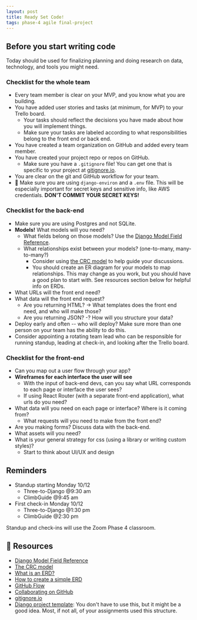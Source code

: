 ```yaml
---
layout: post
title: Ready Set Code!‍
tags: phase-4 agile final-project
---
```


## Before you start writing code

Today should be used for finalizing planning and doing research on data, technology, and tools you might need.

### Checklist for the whole team

- Every team member is clear on your MVP, and you know what you are building.
- You have added user stories and tasks (at minimum, for MVP) to your Trello board.
  - Your tasks should reflect the decisions you have made about how you will implement things.
  - Make sure your tasks are labeled according to what responsibilities belong to the front end or back end.
- You have created a team organization on GitHub and added every team member.
- You have created your project repo or repos on GitHub.
  - Make sure you have a `.gitignore` file! You can get one that is specific to your project at [gitignore.io](https://www.toptal.com/developers/gitignore).
- You are clear on the git and GitHub workflow for your team.
- 🚨 Make sure you are using `django-environ` and a `.env` file. This will be especially important for secret keys and sensitive info, like AWS credentials. **DON'T COMMIT YOUR SECRET KEYS!**

### Checklist for the back-end

- Make sure you are using Postgres and not SQLite.
- **Models!** What models will you need?
  - What fields belong on those models? Use the [Django Model Field Reference](https://docs.djangoproject.com/en/3.1/ref/models/fields/).
  - What relationships exist between your models? (one-to-many, many-to-many?)
    - Consider using [the CRC model](http://agilemodeling.com/artifacts/crcModel.htm) to help guide your discussions.
    - You should create an ER diagram for your models to map relationships. This may change as you work, but you should have a good plan to start with. See resources section below for helpful info on ERDs.
- What URLs will the front end need?
- What data will the front end request?
  - Are you returning HTML? -> What templates does the front end need, and who will make those?
  - Are you returning JSON? -? How will you structure your data?
- Deploy early and often -- who will deploy? Make sure more than one person on your team has the ability to do this.
- Consider appointing a rotating team lead who can be responsible for running standup, leading at check-in, and looking after the Trello board.

### Checklist for the front-end

- Can you map out a user flow through your app?
- **Wireframes for each interface the user will see**
  - With the input of back-end devs, can you say what URL corresponds to each page or interface the user sees?
  - If using React Router (with a separate front-end application), what urls do you need?
- What data will you need on each page or interface? Where is it coming from?
  - What requests will you need to make from the front end?
- Are you making forms? Discuss data with the back-end.
- What assets will you need?
- What is your general strategy for css (using a library or writing custom styles)?
  - Start to think about UI/UX and design

## Reminders

- Standup starting Monday 10/12
  - Three-to-Django @9:30 am
  - ClimbGuide @9:45 am
- First check-in Monday 10/12
  - Three-to-Django @1:30 pm
  - ClimbGuide @2:30 pm

Standup and check-ins will use the Zoom Phase 4 classroom.

## 🔖 Resources

- [Django Model Field Reference](https://docs.djangoproject.com/en/3.1/ref/models/fields/)
- [The CRC model](http://agilemodeling.com/artifacts/crcModel.htm)
- [What is an ERD?](https://www.lucidchart.com/pages/er-diagrams)
- [How to create a simple ERD](https://medium.com/@marcifey/using-crows-foot-notation-in-an-erd-2910fff5dd05)
- [GitHub Flow](https://guides.github.com/introduction/flow/)
- [Collaborating on GitHub](https://docs.github.com/en/free-pro-team@latest/github/collaborating-with-issues-and-pull-requests)
- [gitignore.io](https://www.toptal.com/developers/gitignore)
- [Django project template](https://github.com/momentumlearn/django-project-template): You don't have to use this, but it might be a good idea. Most, if not all, of your assignments used this structure.
